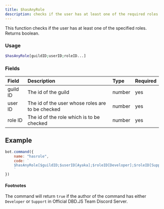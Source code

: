 ```yaml
---
title: $hasAnyRole
description: checks if the user has at least one of the required roles
---
```


This function checks if the user has at least one of the specified roles. Returns boolean.

### Usage
```php
$hasAnyRole[guildID;userID;roleID...]
```


### Fields

| Field | Description | Type | Required |
| :--- | :--- | :--- | :--- |
| guild ID | The id of the guild | number | yes |
| user ID | The id of the user whose roles are to be checked | number | yes |
| role ID | The id of the role which is to be checked | number | yes |

## Example

```javascript
bot.command({
    name: "hasrole",
    code: `
    $hasAnyRole[$guildID;$userID[Ayaka];$roleID[Developer];$roleID[Support]]
    `
})
```
#### Footnotes
The command will return `true` if the author of the command has either `Developer` or `Support` in Official DBD.JS Team Discord Server.

